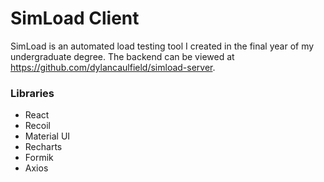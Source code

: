 # SimLoad Client

SimLoad is an automated load testing tool I created in the final year of my undergraduate degree. The backend can be viewed at https://github.com/dylancaulfield/simload-server.

### Libraries

- React
- Recoil
- Material UI
- Recharts
- Formik
- Axios
